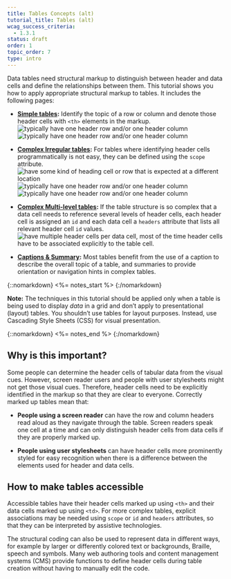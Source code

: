 ```yaml
---
title: Tables Concepts (alt)
tutorial_title: Tables (alt)
wcag_success_criteria:
  - 1.3.1
status: draft
order: 1
topic_order: 7
type: intro
---
```


Data tables need structural markup to distinguish between header and data cells and define the relationships between them. This tutorial shows you how to apply appropriate structural markup to tables. It includes the following pages:

-   **[Simple tables](simple.html):** Identify the topic of a row or column and denote those header cells with `<th>` elements in the markup.<br>
    ![ typically have one header row and/or one header column](img-simple.png)![ typically have one header row and/or one header column](img-simple.png)

-   **[Complex Irregular tables](irregular.html):**  For tables where identifying header cells programmatically is not easy, they can be defined using the `scope` attribute.<br>
    ![ have some kind of heading cell or row that is expected at a different location](img-irreg.png)![ typically have one header row and/or one header column](img-simple.png)![ typically have one header row and/or one header column](img-simple.png)

-   **[Complex Multi-level tables](multi-level.html):** If the table structure is so complex that a data cell needs to reference several levels of header cells, each header cell is assigned an `id` and each data cell a `headers` attribute that lists all relevant header cell `id` values.<br>
    ![ have multiple header cells per data cell, most of the time header cells have to be associated explicitly to the table cell.](img-multi.png)

-   **[Captions & Summary](caption-summary.html):** Most tables benefit from the use of a caption to describe the overall topic of a table, and summaries to provide orientation or navigation hints in complex tables.


{::nomarkdown}
<%= notes_start %>
{:/nomarkdown}

**Note:** The techniques in this tutorial should be applied only when a table is being used to display _data_ in a grid and don’t apply to presentational (layout) tables. You shouldn’t use tables for layout purposes. Instead, use Cascading Style Sheets (CSS) for visual presentation.

{::nomarkdown}
<%= notes_end %>
{:/nomarkdown}


## Why is this important?

Some people can determine the header cells of tabular data from the visual cues. However, screen reader users and people with user stylesheets might not get those visual cues. Therefore, header cells need to be explicitly identified in the markup so that they are clear to everyone. Correctly marked up tables mean that:

-   **People using a screen reader** can have the row and column headers read aloud as they navigate through the table. Screen readers speak one cell at a time and can only distinguish header cells from data cells if they are properly marked up.

-   **People using user stylesheets** can have header cells more prominently styled for easy recognition when there is a difference between the elements used for header and data cells.

## How to make tables accessible

Accessible tables have their header cells marked up using `<th>` and their data cells marked up using `<td>`. For more complex tables, explicit associations may be needed using `scope` or `id` and `headers` attributes, so that they can be interpreted by assistive technologies.

The structural coding can also be used to represent data in different ways, for example by larger or differently colored text or backgrounds, Braille, speech and symbols. Many web authoring tools and content management systems (CMS) provide functions to define header cells during table creation without having to manually edit the code.
